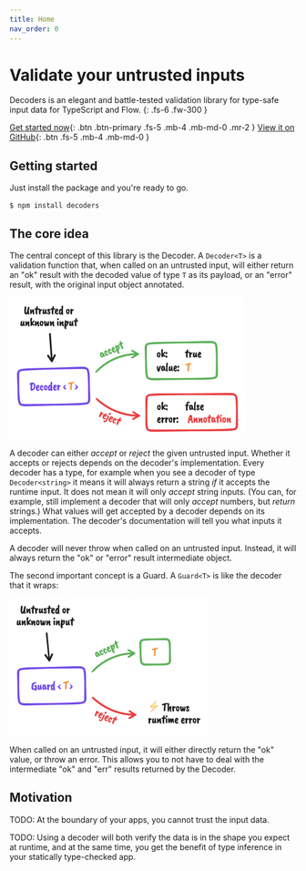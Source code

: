 ```yaml
---
title: Home
nav_order: 0
---
```


# Validate your untrusted inputs

<!-- prettier-ignore-start -->
Decoders is an elegant and battle-tested validation library for type-safe input data for
TypeScript and Flow.
{: .fs-6 .fw-300 }
<!-- prettier-ignore-end -->

[Get started now](#getting-started){: .btn .btn-primary .fs-5 .mb-4 .mb-md-0 .mr-2 }
[View it on GitHub](https://github.com/nvie/decoders){: .btn .fs-5 .mb-4 .mb-md-0 }

## Getting started

Just install the package and you're ready to go.

    $ npm install decoders

## The core idea

The central concept of this library is the Decoder. A `Decoder<T>` is a validation
function that, when called on an untrusted input, will either return an "ok" result with
the decoded value of type `T` as its payload, or an "error" result, with the original
input object annotated.

<img alt="The concept of a Decoder explained schematically" src="./assets/schematic-decoders.png" style="max-width: min(414px, 100%)" />

A decoder can either _accept_ or _reject_ the given untrusted input. Whether it accepts or
rejects depends on the decoder's implementation. Every decoder has a type, for example
when you see a decoder of type `Decoder<string>` it means it will always return a string
_if_ it accepts the runtime input. It does not mean it will only _accept_ string inputs.
(You can, for example, still implement a decoder that will only _accept_ numbers, but
_return_ strings.) What values will get accepted by a decoder depends on its
implementation. The decoder's documentation will tell you what inputs it accepts.

A decoder will never throw when called on an untrusted input. Instead, it will always
return the "ok" or "error" result intermediate object.

The second important concept is a Guard. A `Guard<T>` is like the decoder that it wraps:

<img alt="The concept of a Guard explained schematically" src="./assets/schematic-guards.png" style="max-width: min(351px, 100%)" />

When called on an untrusted input, it will either directly return the "ok" value, or throw
an error. This allows you to not have to deal with the intermediate "ok" and "err" results
returned by the Decoder.

## Motivation

<!-- TODO -->

TODO: At the boundary of your apps, you cannot trust the input data.

<!-- TODO -->

TODO: Using a decoder will both verify the data is in the shape you expect at runtime, and
at the same time, you get the benefit of type inference in your statically type-checked
app.
